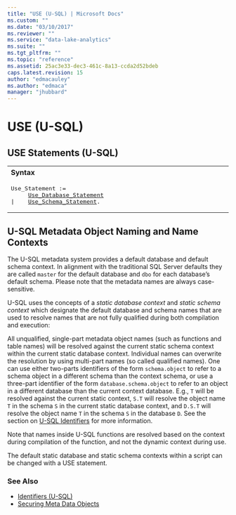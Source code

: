 ```yaml
---
title: "USE (U-SQL) | Microsoft Docs"
ms.custom: ""
ms.date: "03/10/2017"
ms.reviewer: ""
ms.service: "data-lake-analytics"
ms.suite: ""
ms.tgt_pltfrm: ""
ms.topic: "reference"
ms.assetid: 25ac3e33-dec3-461c-8a13-ccda2d52bdeb
caps.latest.revision: 15
author: "edmacauley"
ms.author: "edmaca"
manager: "jhubbard"
---
```


# USE (U-SQL)   

## USE Statements (U-SQL)   
<table><th align="left">Syntax</th><tr><td><pre>
Use_Statement :=                                                                                         
     <a href="use-database-u-sql.md">Use_Database_Statement</a>
|    <a href="use-schema-u-sql.md">Use_Schema_Statement</a>.
</pre></td></tr></table>

## U-SQL Metadata Object Naming and Name Contexts
The U-SQL metadata system provides a default database and default schema context. In alignment with the traditional SQL Server defaults they are called `master` for the default database and `dbo` for each database’s default schema. Please note that the metadata names are always case-sensitive.  
  
U-SQL uses the concepts of a *static database context* and *static schema context* which designate the default database and schema names that are used to resolve names that are not fully qualified during both compilation and execution:  
  
All unqualified, single-part metadata object names (such as functions and table names) will be resolved against the current static schema context within the current static database context. Individual names can overwrite the resolution by using multi-part names (so called qualified names). One can use either two-parts identifiers of the form `schema.object` to refer to a schema object in a different schema than the context schema, or use a three-part identifier of the form `database.schema.object` to refer to an object in a different database than the current context database. E.g., `T` will be resolved against the current static context, `S.T` will resolve the object name `T` in the schema `S` in the current static database context, and `D.S.T` will resolve the object name `T` in the schema `S` in the database `D`. See the section on [U-SQL Identifiers](u-sql-identifiers.md) for more information.   
  
Note that names inside U-SQL functions are resolved based on the context during compilation of the function, and not the dynamic context during use.  
  
The default static database and static schema contexts within a script can be changed with a USE statement.  
  
### See Also
* [Identifiers (U-SQL)](identifiers-u-sql.md) 
* [Securing Meta Data Objects](securing-meta-data-objects.md) 
